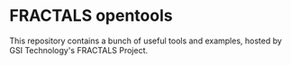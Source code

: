 # FRACTALS opentools

This repository contains a bunch of useful tools and examples, hosted by GSI Technology's FRACTALS Project.

